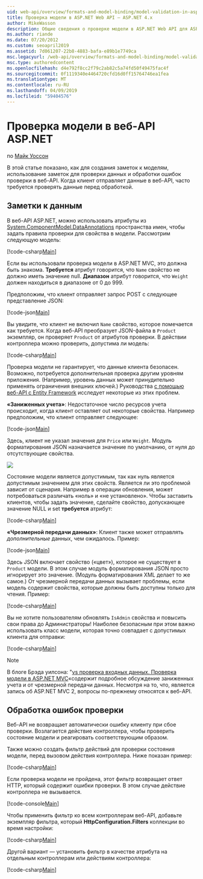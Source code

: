 ```yaml
---
uid: web-api/overview/formats-and-model-binding/model-validation-in-aspnet-web-api
title: Проверка модели в ASP.NET Web API — ASP.NET 4.x
author: MikeWasson
description: Общие сведения о проверке модели в ASP.NET Web API для ASP.NET 4.x.
ms.author: riande
ms.date: 07/20/2012
ms.custom: seoapril2019
ms.assetid: 7d061207-22b8-4883-bafa-e89b1e7749ca
msc.legacyurl: /web-api/overview/formats-and-model-binding/model-validation-in-aspnet-web-api
msc.type: authoredcontent
ms.openlocfilehash: d4e792f8cc2f79c2ab82c5a74fd50f49475fac4f
ms.sourcegitcommit: 0f1119340e4464720cfd16d0ff15764746ea1fea
ms.translationtype: MT
ms.contentlocale: ru-RU
ms.lasthandoff: 04/09/2019
ms.locfileid: "59404576"
---
```

# <a name="model-validation-in-aspnet-web-api"></a>Проверка модели в веб-API ASP.NET

по [Майк Уоссон](https://github.com/MikeWasson)

В этой статье показано, как для создания заметок к моделям, использование заметок для проверки данных и обработки ошибок проверки в веб-API. Когда клиент отправляет данные в веб-API, часто требуется проверять данные перед обработкой. 

## <a name="data-annotations"></a>Заметки к данным

В веб-API ASP.NET, можно использовать атрибуты из [System.ComponentModel.DataAnnotations](/dotnet/api/system.componentmodel.dataannotations) пространства имен, чтобы задать правила проверки для свойства в модели. Рассмотрим следующую модель:

[!code-csharp[Main](model-validation-in-aspnet-web-api/samples/sample1.cs)]

Если вы использовали проверка модели в ASP.NET MVC, это должна быть знакома. **Требуется** атрибут говорится, что `Name` свойство не должно иметь значение null. **Диапазон** атрибут говорится, что `Weight` должен находиться в диапазоне от 0 до 999.

Предположим, что клиент отправляет запрос POST с следующее представление JSON:

[!code-json[Main](model-validation-in-aspnet-web-api/samples/sample2.json)]

Вы увидите, что клиент не включил `Name` свойство, которое помечается как требуется. Когда веб-API преобразует JSON-файла в `Product` экземпляр, он проверяет `Product` от атрибутов проверки. В действии контроллера можно проверить, допустима ли модель:

[!code-csharp[Main](model-validation-in-aspnet-web-api/samples/sample3.cs)]

Проверка модели не гарантирует, что данные клиента безопасен. Возможно, потребуется дополнительная проверка другим уровням приложения. (Например, уровень данных может принудительно применять ограничения внешних ключей.) Руководства [с помощью веб-API с Entity Framework](../data/using-web-api-with-entity-framework/part-1.md) исследует некоторые из этих проблем.

**«Заниженных учета»**: Недостаточное число ресурсов учета происходит, когда клиент оставляет out некоторые свойства. Например предположим, что клиент отправляет следующее:

[!code-json[Main](model-validation-in-aspnet-web-api/samples/sample4.json)]

Здесь, клиент не указал значения для `Price` или `Weight`. Модуль форматирования JSON назначается значение по умолчанию, от нуля до отсутствующие свойства.

![](model-validation-in-aspnet-web-api/_static/image1.png)

Состояние модели является допустимым, так как нуль является допустимым значением для этих свойств. Является ли это проблемой зависит от сценария. Например в операции обновления, может потребоваться различать «ноль» и «не установлено». Чтобы заставить клиентов, чтобы задать значение, сделайте свойство, допускающее значение NULL и set **требуется** атрибут:

[!code-csharp[Main](model-validation-in-aspnet-web-api/samples/sample5.cs?highlight=1-2)]

**«Чрезмерной передачи данных»**: Клиент также может отправлять *дополнительные* данных, чем ожидалось. Пример:

[!code-json[Main](model-validation-in-aspnet-web-api/samples/sample6.json)]

Здесь JSON включает свойство («цвет»), которое не существует в `Product` модели. В этом случае модуль форматирования JSON просто игнорирует это значение. (Модуль форматирования XML делает то же самое.) От чрезмерной передачи данных вызывает проблемы, если модель содержит свойства, которые должны быть доступны только для чтения. Пример:

[!code-csharp[Main](model-validation-in-aspnet-web-api/samples/sample7.cs)]

Вы не хотите пользователям обновлять `IsAdmin` свойства и повысить свои права до Администраторы! Наиболее безопасным при этом важно использовать класс модели, которая точно совпадает с допустимых клиента для отправки:

[!code-csharp[Main](model-validation-in-aspnet-web-api/samples/sample8.cs)]

> [!NOTE]
> В блоге Брэда уилсона: "[vs проверка входных данных. Проверка модели в ASP.NET MVC](http://bradwilson.typepad.com/blog/2010/01/input-validation-vs-model-validation-in-aspnet-mvc.html)«содержит подробное обсуждение заниженных учета и от чрезмерной передачи данных. Несмотря на то, что, является запись об ASP.NET MVC 2, вопросы по-прежнему относятся к веб-API.


## <a name="handling-validation-errors"></a>Обработка ошибок проверки

Веб-API не возвращает автоматически ошибку клиенту при сбое проверки. Возлагается действие контроллера, чтобы проверить состояние модели и реагировать соответствующим образом.

Также можно создать фильтр действий для проверки состояния модели, перед вызовом действия контроллера. Ниже показан пример:

[!code-csharp[Main](model-validation-in-aspnet-web-api/samples/sample9.cs)]

Если проверка модели не пройдена, этот фильтр возвращает ответ HTTP, который содержит ошибки проверки. В этом случае действие контроллера не вызывается.

[!code-console[Main](model-validation-in-aspnet-web-api/samples/sample10.cmd)]

Чтобы применить фильтр ко всем контроллерам веб-API, добавьте экземпляр фильтра, который **HttpConfiguration.Filters** коллекции во время настройки:

[!code-csharp[Main](model-validation-in-aspnet-web-api/samples/sample11.cs)]

Другой вариант — установить фильтр в качестве атрибута на отдельным контроллерам или действиям контроллера:

[!code-csharp[Main](model-validation-in-aspnet-web-api/samples/sample12.cs)]
